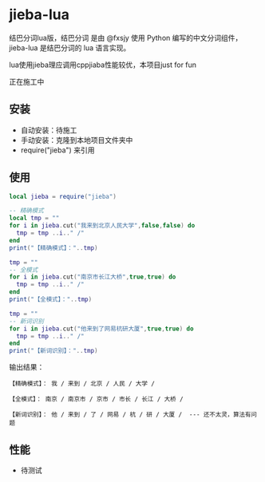 # jieba-lua
结巴分词lua版，结巴分词 是由 @fxsjy 使用 Python 编写的中文分词组件，jieba-lua 是结巴分词的 lua 语言实现。

lua使用jieba理应调用cppjiaba性能较优，本项目just for fun

正在施工中

## 安装
- 自动安装：待施工
- 手动安装：克隆到本地项目文件夹中
- require("jieba") 来引用

## 使用

``` lua
local jieba = require("jieba")

-- 精确模式
local tmp = ""
for i in jieba.cut("我来到北京人民大学",false,false) do
  tmp = tmp ..i.." /"
end
print("【精确模式】："..tmp)

tmp = ""
-- 全模式
for i in jieba.cut("南京市长江大桥",true,true) do
  tmp = tmp ..i.." /"
end
print("【全模式】："..tmp)

tmp = ""
-- 新词识别
for i in jieba.cut("他来到了网易杭研大厦",true,true) do
  tmp = tmp ..i.." /"
end
print("【新词识别】："..tmp)
```

输出结果：

```
【精确模式】： 我 / 来到 / 北京 / 人民 / 大学 /

【全模式】： 南京 / 南京市 / 京市 / 市长 / 长江 / 大桥 /

【新词识别】： 他 / 来到 / 了 / 网易 / 杭 / 研 / 大厦 /  --- 还不太灵，算法有问题
```

## 性能
- 待测试
